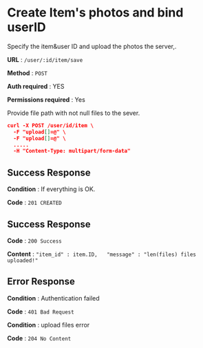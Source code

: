 
# Create Item's photos and bind userID

Specify the item&user ID and upload the photos the  server,.

**URL** : `/user/:id/item/save`

**Method** : `POST`

**Auth required** : YES

**Permissions required** : Yes

Provide file path with not null files to the sever.

```json
curl -X POST /user/id/item \
  -F "upload[]=@" \
  -F "upload[]=@" \
  .....
  -H "Content-Type: multipart/form-data"
```

## Success Response

**Condition** : If everything is OK.

**Code** : `201 CREATED`
## Success Response

**Code** : `200 Success`

**Content** : `"item_id" : item.ID,  
"message" : "len(files) files uploaded!"`

## Error Response 

**Condition** : Authentication failed

**Code** : `401 Bad Request`

**Condition** : upload files error

**Code** : `204 No Content`
